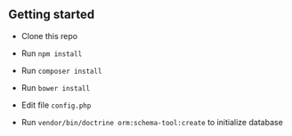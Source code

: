 ## Getting started

- Clone this repo

- Run `npm install`

- Run `composer install`

- Run `bower install`

- Edit file `config.php`

- Run `vendor/bin/doctrine orm:schema-tool:create` to initialize database
